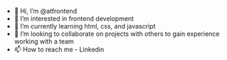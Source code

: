 - 👋 Hi, I’m @atfrontend
- 👀 I’m interested in frontend development
- 🌱 I’m currently learning html, css, and javascript
- 💞️ I’m looking to collaborate on projects with others to gain experience working with a team
- 📫 How to reach me - Linkedin

<!---
atfrontend/atfrontend is a ✨ special ✨ repository because its `README.md` (this file) appears on your GitHub profile.
You can click the Preview link to take a look at your changes.
--->
